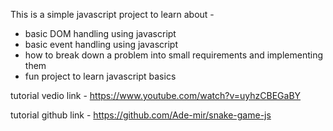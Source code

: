 This is a simple javascript project to learn about -
- basic DOM handling using javascript
- basic event handling using javascript
- how to break down a problem into small requirements and implementing them
- fun project to learn javascript basics


tutorial vedio link - https://www.youtube.com/watch?v=uyhzCBEGaBY

tutorial github link - https://github.com/Ade-mir/snake-game-js